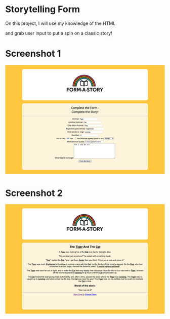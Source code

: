 # Storytelling Form


On this project, I will use my knowledge of the HTML <form> and 
grab user input to put a spin on a classic story!


# Screenshot 1
![Story Form](./formastory.png)
  
# Screenshot 2
![Story2](./form2.png)





